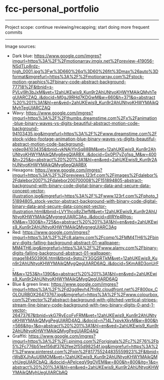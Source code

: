 # fcc-personal_portfolio

---

Project scope: continue reviewing/recapping; start doing more frequent commits

---

Image sources:

- Dark blue: https://www.google.com/imgres?imgurl=https%3A%2F%2Fmotionarray.imgix.net%2Fpreview-419056-NSdTLp8rdz-high_0001.jpg%3Fw%3D660%26q%3D60%26fit%3Dmax%26auto%3Dformat&imgrefurl=https%3A%2F%2Fmotionarray.com%2Fstock-motion-graphics%2Fbinary-code-abstract-background-77718%2F&tbnid=s-PVLyl9h3bJxM&vet=12ahUKEwis9_Kun9r2AhUNtyoKHWYMAikQMyhTegUIARCZAQ..i&docid=M0gJ9RHd7KDGwM&w=660&h=371&q=abstract%20%201%3A1&hl=en&ved=2ahUKEwis9_Kun9r2AhUNtyoKHWYMAikQMyhTegUIARCZAQ
- Wavy: https://www.google.com/imgres?imgurl=https%3A%2F%2Fthumbs.dreamstime.com%2Fx%2Fanimation-blue-binary-waves-vs-digits-beautiful-abstract-motion-code-background-94103435.jpg&imgrefurl=https%3A%2F%2Fwww.dreamstime.com%2Fstock-video-footage-animation-blue-binary-waves-vs-digits-beautiful-abstract-motion-code-background-video94103435&tbnid=vkNAjYlnSq88BM&vet=12ahUKEwis9_Kun9r2AhUNtyoKHWYMAikQMyg6egQIARBX..i&docid=Gx0PI7yZg1sq_M&w=400&h=225&q=abstract%20%201%3A1&hl=en&ved=2ahUKEwis9_Kun9r2AhUNtyoKHWYMAikQMyg6egQIARBX
- Hexagons: https://www.google.com/imgres?imgurl=https%3A%2F%2Fpreviews.123rf.com%2Fimages%2Fdalebor%2Fdalebor2007%2Fdalebor200700008%2F151894805-abstract-background-with-binary-code-digital-binary-data-and-secure-data-concept-vector-illustration.jpg&imgrefurl=https%3A%2F%2Fwww.123rf.com%2Fphoto_151894805_stock-vector-abstract-background-with-binary-code-digital-binary-data-and-secure-data-concept-vector-illustration.html&tbnid=LVY1hco8zZIefM&vet=12ahUKEwis9_Kun9r2AhUNtyoKHWYMAikQMygnegUIARC3Ag..i&docid=dlIRYe4Rtgs-KM&w=1300&h=725&q=abstract%20%201%3A1&hl=en&ved=2ahUKEwis9_Kun9r2AhUNtyoKHWYMAikQMygnegUIARC3Ag
- Red: https://www.google.com/imgres?imgurl=https%3A%2F%2Fc8.alamy.com%2Fcomp%2FMM4TH6%2Fbinary-digits-falling-background-abstract-01-wallpaper-MM4TH6.jpg&imgrefurl=https%3A%2F%2Fwww.alamy.com%2Fbinary-digits-falling-background-abstract-01-wallpaper-image184503906.html&tbnid=9qto2Y3GQSRTkM&vet=12ahUKEwis9_Kun9r2AhUNtyoKHWYMAikQMygQegUIARD6AQ..i&docid=5KmA8D3onUrF-M&w=1253&h=1390&q=abstract%20%201%3A1&hl=en&ved=2ahUKEwis9_Kun9r2AhUNtyoKHWYMAikQMygQegUIARD6AQ
- Blue & green lines: https://www.google.com/imgres?imgurl=https%3A%2F%2Fd2gg9evh47fn9z.cloudfront.net%2F800px_COLOURBOX26473767.jpg&imgrefurl=https%3A%2F%2Fwww.colourbox.com%2Fvector%2Fabstract-background-with-glitched-vertical-stripes-stream-line-binary-code-background-with-two-binary-digits-0-and-1-vector-26473767&tbnid=vkG7RyEcoFyFRM&vet=12ahUKEwis9_Kun9r2AhUNtyoKHWYMAikQMygPegUIARD4AQ..i&docid=n714L7xpvkXkvM&w=800&h=566&itg=1&q=abstract%20%201%3A1&hl=en&ved=2ahUKEwis9_Kun9r2AhUNtyoKHWYMAikQMygPegUIARD4AQ
- Graffiti: https://www.google.com/imgres?imgurl=https%3A%2F%2Fi.pinimg.com%2Foriginals%2Fc7%2F76%2Fb5%2Fc776b51ee156df3762fee2f55d98254f.jpg&imgrefurl=https%3A%2F%2Fwww.pinterest.com%2Fpin%2F817755244835559923%2F&tbnid=rWsBXJhAuU6MOM&vet=12ahUKEwis9_Kun9r2AhUNtyoKHWYMAikQMyhUegUIARCbAQ..i&docid=APeIceqV9gOVEM&w=800&h=800&itg=1&q=abstract%20%201%3A1&hl=en&ved=2ahUKEwis9_Kun9r2AhUNtyoKHWYMAikQMyhUegUIARCbAQ
